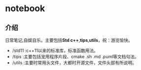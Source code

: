 # notebook

## 介绍
日常笔记,自娱自乐。主要包括**Std c++**,**tips**,**utils**，祝：游览愉快。
* /std11    :c++11以来的标准库，标准函数用法。
* /tips     :主要包括宠用程序片段、cmake .sh .md .puml等文档句法。
* /utils    :主要时常用头文件，大都时开源文件，文件头部有所说明。
